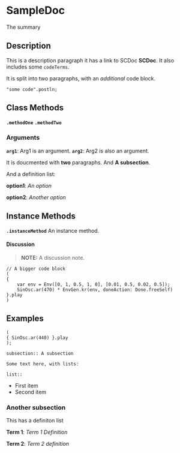 # SampleDoc


The summary


## Description



This is a description paragraph it has a link to SCDoc **SCDoc**. It also includes some `codeTerms`.

It is split into two paragraphs, with an *additional* code block.
```supercollider
"some code".postln;
```


## Class Methods

**`.methodOne`**
**`.methodTwo`**


### Arguments


  **`arg1`**: Arg1 is an argument.
  **`arg2`**: Arg2 is also an argument.
  
  It is doucmented with **two** paragraphs. And **A subsection**.
  
  And a definition list:

  **option1**: *An option*

  **option2**: *Another option*





## Instance Methods

**`.instanceMethod`**
An instance method.

#### Discussion



> **NOTE:** A discussion note.

```supercollider
// A bigger code block
(
{
    var env = Env([0, 1, 0.5, 1, 0], [0.01, 0.5, 0.02, 0.5]);
    SinOsc.ar(470) * EnvGen.kr(env, doneAction: Done.freeSelf)
}.play
)
```



## Examples

```supercollider
(
{ SinOsc.ar(440) }.play
);

subsection:: A subsection

Some text here, with lists:

list::
```


- First item
- Second item


### Another subsection



This has a definiton list

  **Term 1**: *Term 1 Definition*

  **Term 2**: *Term 2 definition*

